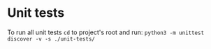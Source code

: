 # Unit tests

To run all unit tests `cd` to project's root and run:
`python3 -m unittest discover -v -s ./unit-tests/`

